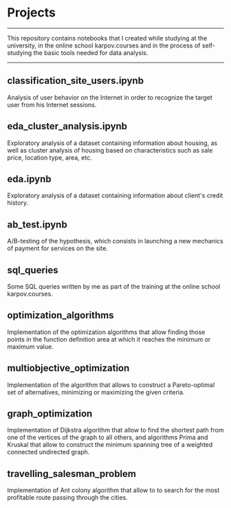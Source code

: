 # Projects
---
This repository contains notebooks that I created while studying at the university, in the online school karpov.courses and in the process of self-studying the basic tools needed for data analysis.

---
## classification_site_users.ipynb 

Analysis of user behavior on the Internet in order to recognize the target user from his Internet sessions.

## eda_cluster_analysis.ipynb 

Exploratory analysis of a dataset containing information about housing, as well as cluster analysis of housing based on characteristics such as sale price, location type, area, etc.

## eda.ipynb 

Exploratory analysis of a dataset containing information about client's credit history.

## ab_test.ipynb 

A/B-testing of the hypothesis, which consists in launching a new mechanics of payment for services on the site.

## sql_queries 

Some SQL queries written by me as part of the training at the online school karpov.courses.

## optimization_algorithms 

Implementation of the optimization algorithms that allow finding those points in the function definition area at which it reaches the minimum or maximum value.

## multiobjective_optimization 

Implementation of the algorithm that allows to construct a Pareto-optimal set of alternatives, minimizing or maximizing the given criteria.

## graph_optimization 

Implementation of Dijkstra algorithm that allow to find the shortest path from one of the vertices of the graph to all others, and algorithms Prima and Kruskal that allow to construct the minimum spanning tree of a weighted connected undirected graph.

## travelling_salesman_problem 

Implementation of Ant colony algorithm that allow to to search for the most profitable route passing through the cities.

